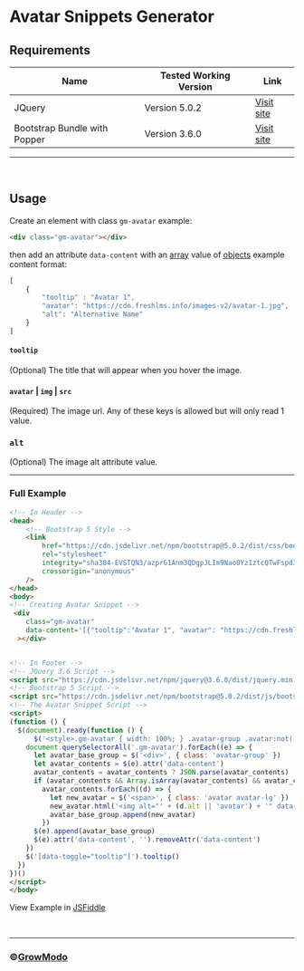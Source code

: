 # Avatar Snippets Generator

## Requirements

| Name              | Tested Working Version | Link                                                                             |
| ------------------------ | ---------------------- | -------------------------------------------------------------------------------- |
| JQuery              | Version 5.0.2          | [Visit site](https://jquery.com/)                                    |
| Bootstrap Bundle with Popper   | Version 3.6.0        | [Visit site](https://getbootstrap.com)   |

---

<br/>

## Usage
Create an element with class `gm-avatar` example:
```html
<div class="gm-avatar"></div>
```

then add an attribute `data-content` with an [array](https://developer.mozilla.org/en-US/docs/Web/JavaScript/Reference/Global_Objects/Array) value of [objects](https://developer.mozilla.org/en-US/docs/Web/JavaScript/Reference/Global_Objects/Object) example content format:
```js
[
    {
        "tooltip" : "Avatar 1",
        "avatar": "https://cdn.freshlms.info/images-v2/avatar-1.jpg",
        "alt": "Alternative Name"
    }
]
```

#### `tooltip`
(Optional) The title that will appear when you hover the image.

#### `avatar` | `img` | `src`
(Required) The image url. Any of these keys is allowed but will only read 1 value.

### `alt`
(Optional) The image alt attribute value.

<hr/>

### Full Example
```html
<!-- In Header -->
<head>
    <!-- Bootstrap 5 Style -->
    <link
        href="https://cdn.jsdelivr.net/npm/bootstrap@5.0.2/dist/css/bootstrap.min.css"
        rel="stylesheet"
        integrity="sha384-EVSTQN3/azprG1Anm3QDgpJLIm9Nao0Yz1ztcQTwFspd3yD65VohhpuuCOmLASjC"
        crossorigin="anonymous"
    />
</head>
<body>
<!-- Creating Avatar Snippet -->
 <div
    class="gm-avatar"
    data-content='[{"tooltip":"Avatar 1", "avatar": "https://cdn.freshlms.info/images-v2/avatar-1.jpg"},{"tooltip": "Avatar 2", "avatar": "https://cdn.freshlms.info/images-v2/avatar-2.jpg"},{"tooltip":"Avatar 3", "avatar": "https://cdn.freshlms.info/images-v2/avatar-3.jpg"},{"tooltip":"Avatar 4", "avatar": "https://cdn.freshlms.info/images-v2/avatar-4.jpg"},{"tooltip":"Avatar 5", "avatar": "https://cdn.freshlms.info/images-v2/avatar-2.jpg"}]'
  ></div>


<!-- In Footer -->
<!-- JQuery 3.6 Script -->
<script src="https://cdn.jsdelivr.net/npm/jquery@3.6.0/dist/jquery.min.js"></script>
<!-- Bootstrap 5 Script -->
<script src="https://cdn.jsdelivr.net/npm/bootstrap@5.0.2/dist/js/bootstrap.bundle.min.js" integrity="sha384-MrcW6ZMFYlzcLA8Nl+NtUVF0sA7MsXsP1UyJoMp4YLEuNSfAP+JcXn/tWtIaxVXM" crossorigin="anonymous"></script>
<!-- The Avatar Snippet Script -->
<script>
(function () {
  $(document).ready(function () {
      $('<style>.gm-avatar { width: 100%; } .avatar-group .avatar:not(:first-child) { margin-left: -1.2rem; } .avatar-lg { width: 3.5rem; height: 3.5rem; } .avatar { position: relative; display: inline-block; width: 3rem; height: 3rem; } .avatar img { width: 100%; height: 100%; -o-object-fit: cover; object-fit: cover; } .avatar-group img { border: 3px solid #fff; } .avatar-group .avatar:hover { z-index: 2; }</style>').appendTo($('head'))
    document.querySelectorAll('.gm-avatar').forEach((e) => {
      let avatar_base_group = $('<div>', { class: 'avatar-group' })
      let avatar_contents = $(e).attr('data-content')
      avatar_contents = avatar_contents ? JSON.parse(avatar_contents) : []
      if (avatar_contents && Array.isArray(avatar_contents) && avatar_contents.length)
        avatar_contents.forEach((d) => {
          let new_avatar = $('<span>', { class: 'avatar avatar-lg' })
          new_avatar.html('<img alt="' + (d.alt || 'avatar') + '" data-toggle="tooltip" title="' + d.tooltip + '" class="rounded-circle" src="' + (d.avatar || d.img || d.src) + '" />')
          avatar_base_group.append(new_avatar)
        })
      $(e).append(avatar_base_group)
      $(e).attr('data-content', '').removeAttr('data-content')
    })
    $('[data-toggle="tooltip"]').tooltip()
  })
})()
</script>
</body>

```

View Example in [JSFiddle](https://jsfiddle.net/simplemnm/mhducezt/34/)

<br/>

<hr/>

### ©[GrowModo](https://growmodo.com)
